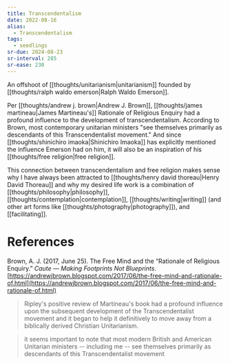 ```yaml
---
title: Transcendentalism
date: 2022-08-16
alias:
  - Transcendentalism
tags:
  - seedlings
sr-due: 2024-08-23
sr-interval: 285
sr-ease: 230
---
```

An offshoot of [[thoughts/unitarianism|unitarianism]] founded by [[thoughts/ralph waldo emerson|Ralph Waldo Emerson]].

Per [[thoughts/andrew j. brown|Andrew J. Brown]], [[thoughts/james martineau|James Martineau's]] Rationale of Religious Enquiry had a profound influence to the development of transcendentalism. According to Brown, most contemporary unitarian ministers "see themselves primarily as descendants of this Transcendentalist movement." And since [[thoughts/shinichiro imaoka|Shinichiro Imaoka]] has explicitly mentioned the influence Emerson had on him, it will also be an inspiration of his [[thoughts/free religion|free religion]].

This connection between transcendentalism and free religion makes sense why I have always been attracted to [[thoughts/henry david thoreau|Henry David Thoreau]] and why my desired life work is a combination of [[thoughts/philosophy|philosophy]], [[thoughts/contemplation|contemplation]], [[thoughts/writing|writing]] (and other art forms like [[thoughts/photography|photography]]), and [[facilitating]].

# References

Brown, A. J. (2017, June 25). The Free Mind and the “Rationale of Religious Enquiry.” _Caute — Making Footprints Not Blueprints_. [https://andrewjbrown.blogspot.com/2017/06/the-free-mind-and-rationale-of.html](https://andrewjbrown.blogspot.com/2017/06/the-free-mind-and-rationale-of.html)
>Ripley's positive review of Martineau's book had a profound influence upon the subsequent development of the Transcendentalist movement and it began to help it definitively to move away from a biblically derived Christian Unitarianism.

>it seems important to note that most modern British and American Unitarian ministers -- including me -- see themselves primarily as descendants of this Transcendentalist movement